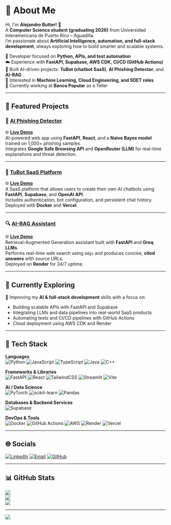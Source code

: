 # 💫 About Me

Hi, I'm **Alejandro Butter!** 👋  
A **Computer Science student (graduating 2026)** from Universidad Interamericana de Puerto Rico – Aguadilla.  
I’m passionate about **Artificial Intelligence, automation, and full-stack development**, always exploring how to build smarter and scalable systems.  

🐍 Developer focused on **Python, APIs, and test automation**  
☁️ Experience with **FastAPI, Supabase, AWS CDK, CI/CD (GitHub Actions)**  
🤖 Built AI-driven projects: **TuBot (chatbot SaaS)**, **AI Phishing Detector**, and **AI-RAG**  
🧠 Interested in **Machine Learning, Cloud Engineering, and SDET roles**  
💼 Currently working at **Banco Popular** as a Teller  

---

## 🚀 Featured Projects

### 🧠 [AI Phishing Detector](https://github.com/butter6482/phishing-detector-ai)  
🌐 **[Live Demo](https://phishing-detector-ai.onrender.com)**  
AI-powered web app using **FastAPI**, **React**, and a **Naive Bayes model** trained on 1,000+ phishing samples.  
Integrates **Google Safe Browsing API** and **OpenRouter (LLM)** for real-time explanations and threat detection.

---

### 💬 [TuBot SaaS Platform](https://github.com/butter6482/tubot)  
🌐 **[Live Demo](https://tubot-6tuf.onrender.com)**  
A SaaS platform that allows users to create their own AI chatbots using **FastAPI**, **Supabase**, and **OpenAI API**.  
Includes authentication, bot configuration, and persistent chat history. Deployed with **Docker** and **Vercel**.

---

### 🔍 [AI-RAG Assistant](https://ai-rag-1.onrender.com)  
🌐 **[Live Demo](https://ai-rag-1.onrender.com)**  
Retrieval-Augmented Generation assistant built with **FastAPI** and **Groq LLMs**.  
Performs real-time web search using `ddgs` and produces concise, **cited answers** with source URLs.  
Deployed on **Render** for 24/7 uptime.

---

## 🌱 Currently Exploring
🚀 Improving my **AI & full-stack development** skills with a focus on:
- Building scalable APIs with FastAPI and Supabase  
- Integrating LLMs and data pipelines into real-world SaaS products  
- Automating tests and CI/CD pipelines with GitHub Actions  
- Cloud deployment using AWS CDK and Render  

---

## 🧰 Tech Stack

**Languages**  
![Python](https://img.shields.io/badge/python-3670A0?style=flat&logo=python&logoColor=ffdd54)
![JavaScript](https://img.shields.io/badge/javascript-%23323330.svg?style=flat&logo=javascript&logoColor=%23F7DF1E)
![TypeScript](https://img.shields.io/badge/typescript-%23007ACC.svg?style=flat&logo=typescript&logoColor=white)
![Java](https://img.shields.io/badge/java-%23ED8B00.svg?style=flat&logo=openjdk&logoColor=white)
![C++](https://img.shields.io/badge/c++-%2300599C.svg?style=flat&logo=c%2B%2B&logoColor=white)

**Frameworks & Libraries**  
![FastAPI](https://img.shields.io/badge/FastAPI-005571?style=flat&logo=fastapi)
![React](https://img.shields.io/badge/react-%2320232a.svg?style=flat&logo=react&logoColor=%2361DAFB)
![TailwindCSS](https://img.shields.io/badge/tailwindcss-%2338B2AC.svg?style=flat&logo=tailwind-css&logoColor=white)
![Streamlit](https://img.shields.io/badge/Streamlit-FF4B4B.svg?style=flat&logo=streamlit&logoColor=white)
![Vite](https://img.shields.io/badge/vite-%23646CFF.svg?style=flat&logo=vite&logoColor=white)

**AI / Data Science**  
![PyTorch](https://img.shields.io/badge/PyTorch-%23EE4C2C.svg?style=flat&logo=PyTorch&logoColor=white)
![scikit-learn](https://img.shields.io/badge/scikit--learn-%23F7931E.svg?style=flat&logo=scikit-learn&logoColor=white)
![Pandas](https://img.shields.io/badge/pandas-%23150458.svg?style=flat&logo=pandas&logoColor=white)

**Databases & Backend Services**  
![Supabase](https://img.shields.io/badge/Supabase-3ECF8E?style=flat&logo=supabase&logoColor=white)

**DevOps & Tools**  
![Docker](https://img.shields.io/badge/docker-%230db7ed.svg?style=flat&logo=docker&logoColor=white)
![GitHub Actions](https://img.shields.io/badge/github%20actions-%232671E5.svg?style=flat&logo=githubactions&logoColor=white)
![AWS](https://img.shields.io/badge/AWS-%23FF9900.svg?style=flat&logo=amazonaws&logoColor=white)
![Render](https://img.shields.io/badge/Render-46E3B7.svg?style=flat&logo=render&logoColor=white)
![Vercel](https://img.shields.io/badge/vercel-%23000000.svg?style=flat&logo=vercel&logoColor=white)

---

## 🌐 Socials
[![LinkedIn](https://img.shields.io/badge/LinkedIn-%230077B5.svg?logo=linkedin&logoColor=white)](https://linkedin.com/in/alejandro-butter-cs)
[![Email](https://img.shields.io/badge/Email-D14836?logo=gmail&logoColor=white)](mailto:alejandrobutter316@gmail.com)
[![GitHub](https://img.shields.io/badge/GitHub-%23121011.svg?logo=github&logoColor=white)](https://github.com/butter6482)

---

## 📊 GitHub Stats
![](https://github-readme-stats.vercel.app/api?username=butter6482&theme=dark&hide_border=false&include_all_commits=false&count_private=false)  
![](https://nirzak-streak-stats.vercel.app/?user=butter6482&theme=dark&hide_border=false)  
![](https://github-readme-stats.vercel.app/api/top-langs/?username=butter6482&theme=dark&hide_border=false&layout=compact)

---

[![](https://visitcount.itsvg.in/api?id=butter6482&icon=0&color=0)](https://visitcount.itsvg.in)

